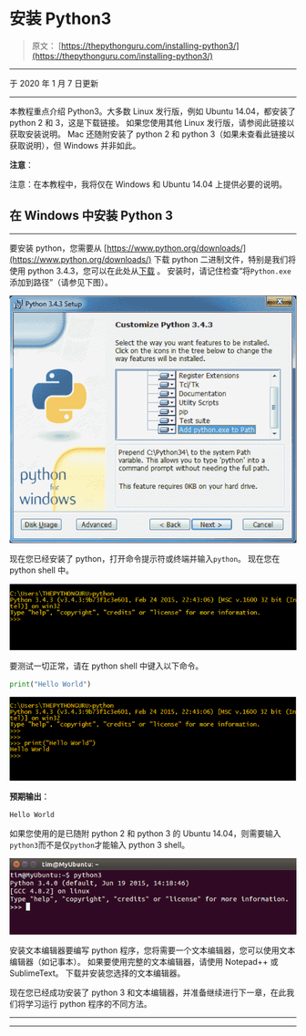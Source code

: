 # 安装 Python3

> 原文： [https://thepythonguru.com/installing-python3/](https://thepythonguru.com/installing-python3/)

* * *

于 2020 年 1 月 7 日更新

* * *

本教程重点介绍 Python3。大多数 Linux 发行版，例如 Ubuntu 14.04，都安装了 python 2 和 3，这是下载链接。 如果您使用其他 Linux 发行版，请参阅此链接以获取安装说明。 Mac 还随附安装了 python 2 和 python 3（如果未查看此链接以获取说明），但 Windows 并非如此。

**注意**：

注意：在本教程中，我将仅在 Windows 和 Ubuntu 14.04 上提供必要的说明。

## 在 Windows 中安装 Python 3

* * *

要安装 python，您需要从 [https://www.python.org/downloads/](https://www.python.org/downloads/) 下载 python 二进制文件，特别是我们将使用 python 3.4.3，您可以在此处从[下载](https://www.python.org/downloads/release/python-343/) 。 安装时，请记住检查“将`Python.exe`添加到路径”（请参见下图）。

![install-python.png](img/fe7cf26a723283da03ef589149ee7c3c.png)

现在您已经安装了 python，打开命令提示符或终端并输入`python`。 现在您在 python shell 中。

![python-shell.png](img/1465df1cc7b49f4ef431f26f7e1627ab.png)

要测试一切正常，请在 python shell 中键入以下命令。

```py
print("Hello World")

```

![hello-python.png](img/ff8e1e812772d3d072395aa647df7499.png)

**预期输出**：

```py
Hello World

```

如果您使用的是已随附 python 2 和 python 3 的 Ubuntu 14.04，则需要输入`python3`而不是仅`python`才能输入 python 3 shell。

![invoke-python3.png](img/08b661eaec8ff40dbd5e2fbc5e7bb843.png)

安装文本编辑器要编写 python 程序，您将需要一个文本编辑器，您可以使用文本编辑器（如记事本）。 如果要使用完整的文本编辑器，请使用 Notepad++ 或 SublimeText。 下载并安装您选择的文本编辑器。

现在您已经成功安装了 python 3 和文本编辑器，并准备继续进行下一章，在此我们将学习运行 python 程序的不同方法。

* * *

* * *